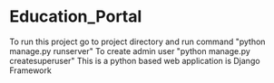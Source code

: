 # Education_Portal
To run this project go to project directory and run command
"python manage.py runserver"
To create admin user
"python manage.py createsuperuser"
This is a python based web application is Django Framework 
